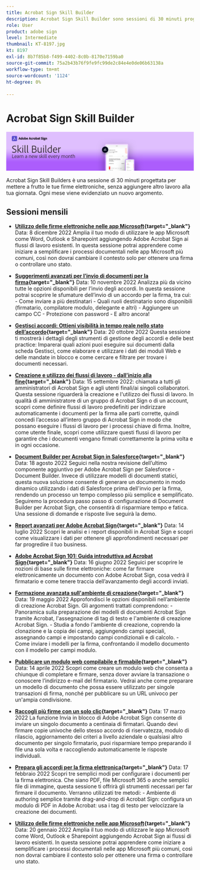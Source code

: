 ```yaml
---
title: Acrobat Sign Skill Builder
description: Acrobat Sign Skill Builder sono sessioni di 30 minuti progettate per mettere a frutto le tue firme elettroniche, senza aggiungere altro lavoro alla tua giornata di lavoro
role: User
product: adobe sign
level: Intermediate
thumbnail: KT-8197.jpg
kt: 8197
exl-id: 8b7f85b8-f499-4402-8c0b-8170e7159ba0
source-git-commit: 75a2b43b76f9fe9fc99de2c84e4e0de06b63138a
workflow-type: tm+mt
source-wordcount: '1124'
ht-degree: 0%

---
```


# Acrobat Sign Skill Builder

![Banner di Skill Builder](../assets/SB_Hero.png)

Acrobat Sign Skill Builders è una sessione di 30 minuti progettata per mettere a frutto le tue firme elettroniche, senza aggiungere altro lavoro alla tua giornata. Ogni mese viene evidenziato un nuovo argomento.

## Sessioni mensili

* **[Utilizzo delle firme elettroniche nelle app Microsoft](https://adobe-sign-skill-builder.joinus.adobeevents.com/attendease/networking/experience/efedc73e-796d-4caf-a35b-110cb0d2f415/0ede0086-d92f-4163-94a2-125abeae2c9b){target=&quot;_blank&quot;}**
Data: 8 dicembre 2022 Amplia il tuo modo di utilizzare le app Microsoft come Word, Outlook e Sharepoint aggiungendo Adobe Acrobat Sign ai flussi di lavoro esistenti. In questa sessione potrai apprendere come iniziare a semplificare i processi documentali nelle app Microsoft più comuni, così non dovrai cambiare il contesto solo per ottenere una firma o controllare uno stato.

* **[Suggerimenti avanzati per l’invio di documenti per la firma](https://adobe-sign-skill-builder.joinus.adobeevents.com/attendease/networking/experience/6dc32a47-1784-46ec-939a-f39f1a2957fc/1e8b283c-e36c-46d8-a537-2ab62a90e9a4){target=&quot;_blank&quot;}**
Data: 10 novembre 2022 Analizza più da vicino tutte le opzioni disponibili per l’invio degli accordi. In questa sessione potrai scoprire le sfumature dell’invio di un accordo per la firma, tra cui: - Come inviare a più destinatari - Quali ruoli destinatario sono disponibili (firmatario, compilatore modulo, delegante e altri) - Aggiungere un campo CC - Protezione con password - E altro ancora!

* **[Gestisci accordi: Ottieni visibilità in tempo reale nello stato dell’accordo](https://adobe-sign-skill-builder.joinus.adobeevents.com/attendease/networking/experience/1c66eec5-0ee4-4ca9-8479-0c645262cc8f/d1a4d8f4-d364-4067-bc17-b46c54795bda){target=&quot;_blank&quot;}**
Data: 20 ottobre 2022 Questa sessione ti mostrerà i dettagli degli strumenti di gestione degli accordi e delle best practice: Imparerai quali azioni puoi eseguire sui documenti dalla scheda Gestisci, come elaborare e utilizzare i dati dei moduli Web e delle mandate in blocco e come cercare e filtrare per trovare i documenti necessari.

* **[Creazione e utilizzo dei flussi di lavoro - dall’inizio alla fine](https://adobe-sign-skill-builder.joinus.adobeevents.com/attendease/networking/experience/9c1f8eb7-ebc8-44c6-9d50-f791eb91ff82/3eaf4640-bcf4-4f1d-8fd0-5ce6db5b49b5){target=&quot;_blank&quot;}**
Data: 15 settembre 2022: chiamata a tutti gli amministratori di Acrobat Sign e agli utenti finali/ai singoli collaboratori. Questa sessione riguarderà la creazione e l&#39;utilizzo dei flussi di lavoro. In qualità di amministratore di un gruppo di Acrobat Sign o di un account, scopri come definire flussi di lavoro predefiniti per indirizzare automaticamente i documenti per la firma alle parti corrette, quindi concedi l’accesso all’intero gruppo di Acrobat Sign in modo che possano eseguire i flussi di lavoro per i processi chiave di firma. Inoltre, come utente finale, scopri come utilizzare questi flussi di lavoro per garantire che i documenti vengano firmati correttamente la prima volta e in ogni occasione.

* **[Document Builder per Acrobat Sign in Salesforce](https://adobe-sign-skill-builder.joinus.adobeevents.com/attendease/networking/experience/06d8a836-4b51-426b-913e-189b23a82bd6/8b777e11-0e6d-45a8-b954-bbff5c887efc){target=&quot;_blank&quot;}**
Data: 18 agosto 2022 Seguici nella nostra revisione dell’ultimo componente aggiuntivo per Adobe Acrobat Sign per Salesforce - Document Builder. Invece di utilizzare modelli di documenti statici, questa nuova soluzione consente di generare un documento in modo dinamico utilizzando i dati di Salesforce prima dell&#39;invio per la firma, rendendo un processo un tempo complesso più semplice e semplificato. Seguiremo la procedura passo passo di configurazione di Document Builder per Acrobat Sign, che consentirà di risparmiare tempo e fatica. Una sessione di domande e risposte live seguirà la demo.

* **[Report avanzati per Adobe Acrobat Sign](https://adobe-sign-skill-builder.joinus.adobeevents.com/attendease/networking/experience/83926d76-9959-4657-8b0c-f312835b46f6/aa1c9b21-1b16-4890-9c24-26dc630c4a95){target=&quot;_blank&quot;}**
Data: 14 luglio 2022 Scopri le analisi e i report disponibili in Acrobat Sign e scopri come visualizzare i dati per ottenere gli approfondimenti necessari per far progredire il tuo business.

* **[Adobe Acrobat Sign 101: Guida introduttiva ad Acrobat Sign](https://adobe-sign-skill-builder.joinus.adobeevents.com/attendease/networking/experience/4499bc28-9f26-4b68-88a6-3815ebdff7cf/337fa9d6-c9d3-4bcc-b6d8-9c7580b9be40){target=&quot;_blank&quot;}**
Data: 16 giugno 2022 Seguici per scoprire le nozioni di base sulle firme elettroniche: come far firmare elettronicamente un documento con Adobe Acrobat Sign, cosa vedrà il firmatario e come tenere traccia dell’avanzamento degli accordi inviati.

* **[Formazione avanzata sull&#39;ambiente di creazione](https://adobe-sign-skill-builder.joinus.adobeevents.com/attendease/networking/experience/a51b7ffa-ccf1-41f7-a82c-27bf50d8eb5d/22ee6c72-b92e-43f8-9cc6-c177c9244fea){target=&quot;_blank&quot;}**
Data: 19 maggio 2022 Approfondisci le opzioni disponibili nell’ambiente di creazione Acrobat Sign. Gli argomenti trattati comprendono: - Panoramica sulla preparazione dei modelli di documenti Acrobat Sign tramite Acrobat, l&#39;assegnazione di tag di testo e l&#39;ambiente di creazione Acrobat Sign. - Studia a fondo l&#39;ambiente di creazione, coprendo la clonazione e la copia dei campi, aggiungendo campi speciali, assegnando campi e impostando campi condizionali e di calcolo. - Come inviare i modelli per la firma, confrontando il modello documento con il modello per campi modulo.

* **[Pubblicare un modulo web compilabile e firmabile](https://adobe-sign-skill-builder.joinus.adobeevents.com/attendease/networking/experience/479894a1-131f-411d-b4c8-f699d72413bb/30619f65-b374-40db-85d1-0854dc48af0d){target=&quot;_blank&quot;}**
Data: 14 aprile 2022 Scopri come creare un modulo web che consenta a chiunque di completare e firmare, senza dover avviare la transazione o conoscere l’indirizzo e-mail del firmatario. Vedrai anche come preparare un modello di documento che possa essere utilizzato per singole transazioni di firma, nonché per pubblicare su un URL univoco per un&#39;ampia condivisione.

* **[Raccogli più firme con un solo clic](https://adobe-sign-skill-builder.joinus.adobeevents.com/attendease/networking/experience/44e4b483-7d05-44b3-b7e7-b265c9b84d07/2736bed0-b416-4578-ac3f-a57491f22c26){target=&quot;_blank&quot;}**
Data: 17 marzo 2022 La funzione Invia in blocco di Adobe Acrobat Sign consente di inviare un singolo documento a centinaia di firmatari. Quando devi firmare copie univoche dello stesso accordo di riservatezza, modulo di rilascio, aggiornamento dei criteri a livello aziendale o qualsiasi altro documento per singolo firmatario, puoi risparmiare tempo preparando il file una sola volta e raccogliendo automaticamente le risposte individuali.

* **[Prepara gli accordi per la firma elettronica](https://adobe-sign-skill-builder.joinus.adobeevents.com/attendease/networking/experience/9024b058-ade1-420f-87f0-68bd5f6d527a/cf8b172f-b9df-41ef-bfce-e6d4b0c3ddf4){target=&quot;_blank&quot;}**
Data: 17 febbraio 2022 Scopri tre semplici modi per configurare i documenti per la firma elettronica. Che siano PDF, file Microsoft 365 o anche semplici file di immagine, questa sessione ti offrirà gli strumenti necessari per far firmare il documento. Verranno utilizzati tre metodi: - Ambiente di authoring semplice tramite drag-and-drop di Acrobat Sign: configura un modulo di PDF in Adobe Acrobat: usa i tag di testo per velocizzare la creazione dei documenti.

* **[Utilizzo delle firme elettroniche nelle app Microsoft](https://adobe-sign-skill-builder.joinus.adobeevents.com/attendease/networking/experience/2dcd80a6-6335-4756-bbc8-3505fe99594b/866c4314-dc74-473b-9859-828801814e13){target=&quot;_blank&quot;}**
Data: 20 gennaio 2022 Amplia il tuo modo di utilizzare le app Microsoft come Word, Outlook e Sharepoint aggiungendo Acrobat Sign ai flussi di lavoro esistenti. In questa sessione potrai apprendere come iniziare a semplificare i processi documentali nelle app Microsoft più comuni, così non dovrai cambiare il contesto solo per ottenere una firma o controllare uno stato.
